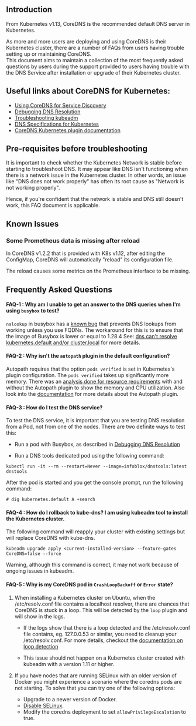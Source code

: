 ## Introduction

From Kubernetes v1.13, CoreDNS is the recommended default DNS server in Kubernetes. 

As more and more users are deploying and using CoreDNS is their Kubernetes cluster, there are a number of FAQs from users having trouble setting up or maintaining CoreDNS.  
This document aims to maintain a collection of the most frequently asked questions by users during the support provided to users having trouble with the DNS Service after installation or upgrade of their Kubernetes cluster.

## Useful links about CoreDNS for Kubernetes:

- [Using CoreDNS for Service Discovery](https://kubernetes.io/docs/tasks/administer-cluster/coredns/)
- [Debugging DNS Resolution](https://kubernetes.io/docs/tasks/administer-cluster/dns-debugging-resolution/)
- [Troubleshooting kubeadm](https://kubernetes.io/docs/setup/independent/troubleshooting-kubeadm/)
- [DNS Specifications for Kubernetes](https://github.com/kubernetes/dns/blob/master/docs/specification.md)
- [CoreDNS Kubernetes plugin documentation](https://coredns.io/plugins/kubernetes/)

## Pre-requisites before troubleshooting

It is important to check whether the Kubernetes Network is stable before starting to troubleshoot DNS. It may appear like DNS isn't functioning when there is a network issue in the Kubernetes cluster. 
In other words, an issue like "DNS does not work properly" has often its root cause as "Network is not working properly".

Hence, if you're confident that the network is stable and DNS still doesn't work, this FAQ document is applicable. 

## Known Issues

### Some Prometheus data is missing after reload

In CoreDNS v1.2.2 that is provided with K8s v1.12, after editing the ConfigMap,
CoreDNS will automatically "reload" its configuration file.

The reload causes some metrics on the Prometheus interface to be missing.

## Frequently Asked Questions

#### FAQ-1 : Why am I unable to get an answer to the DNS queries when I'm using ```busybox``` to test?

`nslookup` in busybox has a [known bug](https://github.com/docker-library/busybox/issues/48) that prevents DNS lookups from working unless you use FQDNs.
The workaround for this is to ensure that the image of Busybox is lower or equal to 1.28.4
See: [dns can't resolve kubernetes.default and/or cluster.local](https://github.com/kubernetes/kubernetes/issues/66924#issuecomment-411804435) for more details.

#### FAQ-2 : Why isn't the `autopath` plugin in the default configuration?

Autopath requires that the option `pods verified` is set in Kubernetes's plugin configuration. The `pods verified` takes up significantly more memory. 
There was an [analysis done for resource requirements](https://github.com/coredns/deployment/blob/master/kubernetes/Scaling_CoreDNS.md) with and without the Autopath plugin to show the memory and CPU utilization.
Also look into the [documentation](https://github.com/coredns/coredns/tree/master/plugin/kubernetes#autopath) for more details about the Autopath plugin.

#### FAQ-3 : How do I test the DNS service?

To test the DNS service, it is important that you are testing DNS resolution from a Pod, not from one of the nodes. There are two definite ways to test this: 

- Run a pod with Busybox, as described in [Debugging DNS Resolution](https://kubernetes.io/docs/tasks/administer-cluster/dns-debugging-resolution/)

- Run a DNS tools dedicated pod using the following command:

```
kubectl run -it --rm --restart=Never --image=infoblox/dnstools:latest dnstools
```

After the pod is started and you get the console prompt, run the following command:

```
# dig kubernetes.default A +search
```

#### FAQ-4 : How do I rollback to kube-dns? I am using kubeadm tool to install the Kubernetes cluster.

The following command will reapply your cluster with existing settings but will replace CoreDNS with kube-dns.

```
kubeadm upgrade apply <current-installed-version> --feature-gates CoreDNS=false --force
```

Warning, although this command is correct, it may not work because of ongoing issues in kubeadm.

#### FAQ-5 : Why is my CoreDNS pod in `CrashLoopBackoff` or `Error` state?

1. When installing a Kubernetes cluster on Ubuntu, when the /etc/resolv.conf file contains a localhost resolver, there are chances that CoreDNS is stuck in a loop. 
This will be detected by the `loop` plugin and will show in the logs.

    - If the logs show that there is a loop detected and the /etc/resolv.conf file contains, eg. 127.0.0.53 or similar, you need to cleanup your /etc/resolv.conf. 
For more details, checkout the [documentation on loop detection](https://github.com/coredns/coredns/tree/master/plugin/loop#troubleshooting)
 
    - This issue should not happen on a Kubernetes cluster created with kubeadm with a version 1.11 or higher.

2. If you have nodes that are running SELinux with an older version of Docker you might experience a scenario where the coredns pods are not starting. To solve that you can try one of the following options:
   
   - Upgrade to a newer version of Docker.
   - [Disable SELinux](https://access.redhat.com/documentation/en-us/red_hat_enterprise_linux/6/html/security-enhanced_linux/sect-security-enhanced_linux-enabling_and_disabling_selinux-disabling_selinux).
   - Modify the coredns deployment to set `allowPrivilegeEscalation` to true.
 